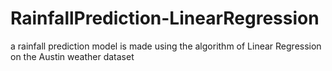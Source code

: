 # RainfallPrediction-LinearRegression
a rainfall prediction model is made using the algorithm of Linear Regression on the Austin weather dataset
